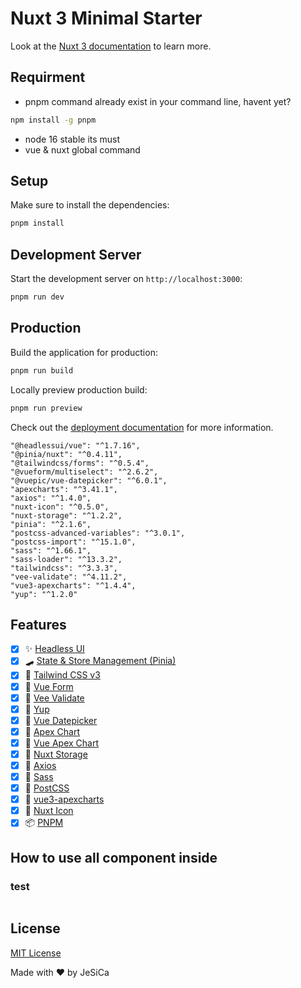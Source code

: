 # Nuxt 3 Minimal Starter

Look at the [Nuxt 3 documentation](https://nuxt.com/docs/getting-started/introduction) to learn more.


## Requirment
- pnpm command already exist in your command line, havent yet?
```bash
npm install -g pnpm
```
- node 16 stable its must
- vue & nuxt global command


## Setup

Make sure to install the dependencies:

```bash
pnpm install
```

## Development Server

Start the development server on `http://localhost:3000`:

```bash
pnpm run dev
```

## Production

Build the application for production:

```bash
pnpm run build
```

Locally preview production build:

```bash
pnpm run preview
```

Check out the [deployment documentation](https://nuxt.com/docs/getting-started/deployment) for more information.

    "@headlessui/vue": "^1.7.16",
    "@pinia/nuxt": "^0.4.11",
    "@tailwindcss/forms": "^0.5.4",
    "@vueform/multiselect": "^2.6.2",
    "@vuepic/vue-datepicker": "^6.0.1",
    "apexcharts": "^3.41.1",
    "axios": "^1.4.0",
    "nuxt-icon": "^0.5.0",
    "nuxt-storage": "^1.2.2",
    "pinia": "^2.1.6",
    "postcss-advanced-variables": "^3.0.1",
    "postcss-import": "^15.1.0",
    "sass": "^1.66.1",
    "sass-loader": "^13.3.2",
    "tailwindcss": "^3.3.3",
    "vee-validate": "^4.11.2",
    "vue3-apexcharts": "^1.4.4",
    "yup": "^1.2.0"

## Features
- [X] ✨ [Headless UI](https://headlessui.dev/)
- [X] 🛹 [State & Store Management (Pinia)](https://pinia.vuejs.org/)
- [X] 💨 [Tailwind CSS v3](https://tailwindcss.com/)
- [X] 📄 [Vue Form](https://vueform.com/)
- [X] 📄 [Vee Validate](https://vee-validate.logaretm.com/v4/)
- [X] 📄 [Yup](https://www.npmjs.com/package/yup)
- [X] 📄 [Vue Datepicker](https://vue3-datepicker.netlify.app/)
- [X] 📄 [Apex Chart](https://apexcharts.com/)
- [X] 📄 [Vue Apex Chart](https://apexcharts.com/docs/vue-charts/)
- [X] 📄 [Nuxt Storage](https://storage.nuxtjs.org/)
- [X] 📄 [Axios](https://axios.nuxtjs.org/)
- [X] 📄 [Sass](https://sass-lang.com/)
- [X] 📄 [PostCSS](https://postcss.org/)
- [X] 📄 [vue3-apexcharts](https://apexcharts.com/docs/vue-charts/)
- [X] 🔔 [Nuxt Icon](https://icones.js.org/)
- [X] 📦 [PNPM](https://pnpm.io/)

## How to use all component inside

### test

```

```

## License
[MIT License](./LICENSE)


Made with ❤️ by JeSiCa